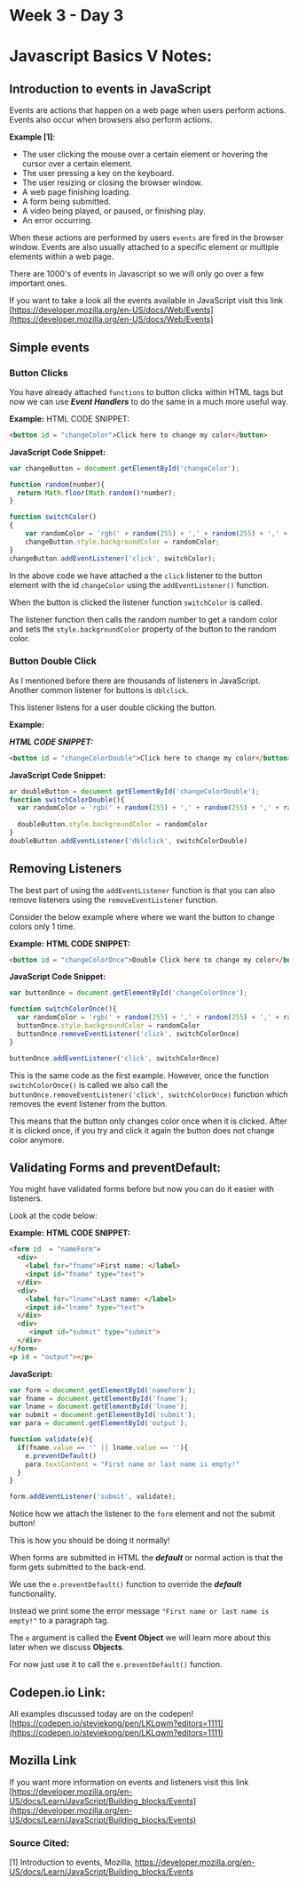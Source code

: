 # Week 3 - Day 3
# Javascript Basics V Notes:

## Introduction to events in JavaScript

Events are actions that happen on a web page when users perform actions. Events also occur when browsers also perform actions.  

**Example [1]**:  

- The user clicking the mouse over a certain element or hovering the cursor over a certain element.  
- The user pressing a key on the keyboard.  
- The user resizing or closing the browser window.  
- A web page finishing loading.  
- A form being submitted.  
- A video being played, or paused, or finishing play.  
- An error occurring. 
 
When these actions are performed by users `events` are fired in the browser window. Events are also usually attached to a specific element or multiple elements within a web page. 

There are 1000's of events in Javascript so we will only go over a few important ones. 

If you want to take a look all the events available in JavaScript visit this link [https://developer.mozilla.org/en-US/docs/Web/Events](https://developer.mozilla.org/en-US/docs/Web/Events)

## Simple events

### Button Clicks

You have already attached `functions` to button clicks within HTML tags but now we can use ***Event Handlers*** to do the same in a much more useful way. 

**Example:**
HTML CODE SNIPPET: 
```html
<button id = "changeColor">Click here to change my color</button>
```

**JavaScript Code Snippet:**

```javascript
var changeButton = document.getElementById('changeColor');

function random(number){
  return Math.floor(Math.random()*number);
}

function switchColor()
{
    var randomColor = 'rgb(' + random(255) + ',' + random(255) + ',' + random(255) + ')';
    changeButton.style.backgroundColor = randomColor;
}
changeButton.addEventListener('click', switchColor);
```

In the above code we have attached a the `click` listener to the button element with the id `changeColor` using the `addEventListener()` function.

When the button is clicked the listener function `switchColor` is called. 

The listener function then calls the random number to get a random color and sets the `style.backgroundColor` property of the button to the random color. 

### Button Double Click

As I mentioned before there are thousands of listeners in JavaScript. Another common listener for buttons is `dblclick`.

This listener listens for a user double clicking the button. 

**Example:**

***HTML CODE SNIPPET:***
```html
<button id = "changeColorDouble">Click here to change my color</button>
```

**JavaScript Code Snippet:**

```javascript
ar doubleButton = document.getElementById('changeColorDouble');
function switchColorDouble(){
  var randomColor = 'rgb(' + random(255) + ',' + random(255) + ',' + random(255) + ')'; // random is a function that I have defined above
  
  doubleButton.style.backgroundColor = randomColor
}
doubleButton.addEventListener('dblclick', switchColorDouble)
```

## Removing Listeners
The best part of using the `addEventListener` function is that you can also remove listeners using the `removeEventListener` function. 

Consider the below example where where we want the button to change colors only 1 time.

**Example:**
**HTML CODE SNIPPET:**
```html
<button id = "changeColorOnce">Double Click here to change my color</button>
```
**JavaScript Code Snippet:**

```javascript
var buttonOnce = document.getElementById('changeColorOnce');

function switchColorOnce(){
  var randomColor = 'rgb(' + random(255) + ',' + random(255) + ',' + random(255) + ')'; // 
  buttonOnce.style.backgroundColor = randomColor
  buttonOnce.removeEventListener('click', switchColorOnce)
}

buttonOnce.addEventListener('click', switchColorOnce)
```

This is the same code as the first example. However, once the function `switchColorOnce()` is called we also call the `buttonOnce.removeEventListener('click', switchColorOnce)` function which removes the event listener from the button.

This means that the button only changes color once when it is clicked. After it is clicked once, if you try and click it again the button does not change color anymore.

## Validating Forms and preventDefault:

You might have validated forms before but now you can do it easier with listeners. 

Look at the code below:  

**Example:**
**HTML CODE SNIPPET:**
```html 
<form id  = "nameForm">
  <div>
    <label for="fname">First name: </label>
    <input id="fname" type="text">
  </div>
  <div>
    <label for="lname">Last name: </label>
    <input id="lname" type="text">
  </div>
  <div>
     <input id="submit" type="submit">
  </div>
</form>
<p id = "output"></p>
```

**JavaScript:**
```javascript
var form = document.getElementById('nameForm');
var fname = document.getElementById('fname');
var lname = document.getElementById('lname');
var submit = document.getElementById('submit');
var para = document.getElementById('output');

function validate(e){
  if(fname.value == '' || lname.value == ''){
    e.preventDefault()
    para.textContent = "First name or last name is empty!"
  }
}

form.addEventListener('submit', validate);
```
Notice how we attach the listener to the `form` element and not the submit button!

This is how you should be doing it normally!

When forms are submitted in HTML the ***default*** or normal action is that the form gets submitted to the back-end. 

We use the `e.preventDefault()` function to override the ***default*** functionality. 

Instead we print some the error message `"First name or last name is empty!"` to a paragraph tag. 

The `e` argument is called the **Event Object** we will learn more about this later when we discuss **Objects**.

For now just use it to call the `e.preventDefault()` function. 


## Codepen.io Link:
All examples discussed today are on the codepen!
[https://codepen.io/steviekong/pen/LKLqwm?editors=1111](https://codepen.io/steviekong/pen/LKLqwm?editors=1111)

## Mozilla Link

If you want more information on events and listeners visit this link [https://developer.mozilla.org/en-US/docs/Learn/JavaScript/Building_blocks/Events](https://developer.mozilla.org/en-US/docs/Learn/JavaScript/Building_blocks/Events)

### Source Cited:

[1] Introduction to events, Mozilla, https://developer.mozilla.org/en-US/docs/Learn/JavaScript/Building_blocks/Events








